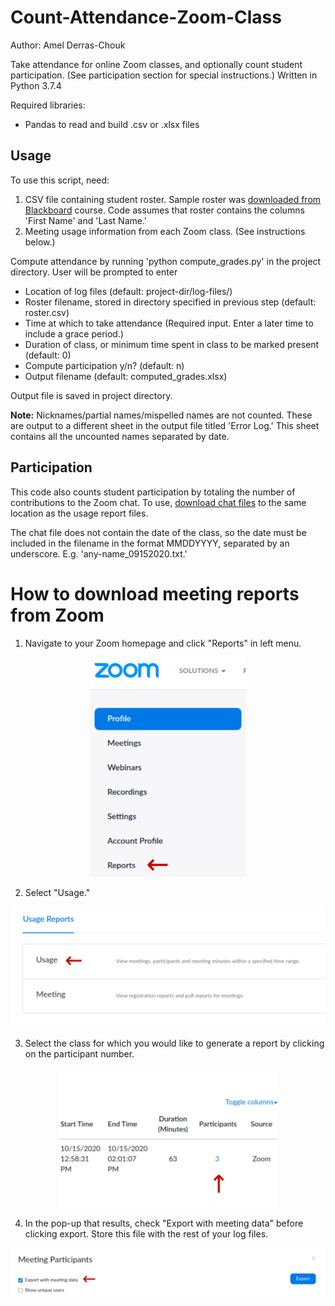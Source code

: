 # Count-Attendance-Zoom-Class

Author: Amel Derras-Chouk

Take attendance for online Zoom classes, and optionally count student participation. (See participation section for special instructions.) Written in Python 3.7.4

Required libraries:
  - Pandas to read and build .csv or .xlsx files

## Usage ##

To use this script, need:
  1. CSV file containing student roster. Sample roster was [downloaded from Blackboard](https://help.blackboard.com/Learn/Instructor/Grade/Grading_Tasks/Work_Offline_With_Grade_Data#download-grades-from-the-grade-center_OTP-1) course. Code assumes that roster contains the columns 'First Name' and 'Last Name.'
  2. Meeting usage information from each Zoom class. (See instructions below.)
  
Compute attendance by running 'python compute_grades.py' in the project directory. User will be prompted to enter
  - Location of log files (default: project-dir/log-files/)
  - Roster filename, stored in directory specified in previous step (default: roster.csv)
  - Time at which to take attendance (Required input. Enter a later time to include a grace period.)
  - Duration of class, or minimum time spent in class to be marked present (default: 0)
  - Compute participation y/n? (default: n)
  - Output filename (default: computed_grades.xlsx)

Output file is saved in project directory. 

**Note:** Nicknames/partial names/mispelled names are not counted. These are output to a different sheet in the output file titled 'Error Log.' This sheet contains all the uncounted names separated by date. 

## Participation ##

This code also counts student participation by totaling the number of contributions to the Zoom chat. To use, [download chat files](https://support.zoom.us/hc/en-us/articles/115004792763-Saving-in-meeting-chat) to the same location as the usage report files. 

The chat file does not contain the date of the class, so the date must be included in the filename in the format MMDDYYYY, separated by an underscore. E.g. 'any-name_09152020.txt.'

# How to download meeting reports from Zoom #

1. Navigate to your Zoom homepage and click "Reports" in left menu.
<p align="center">
	<img src="https://github.com/aderras/Count-Attendance-Zoom-Class/blob/main/img/step1edit.png" width="250" />
</p>	

2. Select "Usage."
<p align="center">
	<img src="https://github.com/aderras/Count-Attendance-Zoom-Class/blob/main/img/step2edit.png" width="600" />
</p>	

3. Select the class for which you would like to generate a report by clicking on the participant number. 
<p align="center">
	<img src="https://github.com/aderras/Count-Attendance-Zoom-Class/blob/main/img/step3edit.png" width="350" />
</p>	

4. In the pop-up that results, check "Export with meeting data" before clicking export. Store this file with the rest of your log files.

<p align="center">
	<img src="https://github.com/aderras/Count-Attendance-Zoom-Class/blob/main/img/step4edit.png" width="800" />
</p>	
